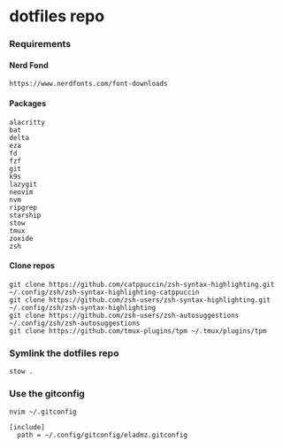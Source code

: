 # dotfiles repo

### Requirements
#### Nerd Fond
```
https://www.nerdfonts.com/font-downloads
```
#### Packages

```
alacritty
bat
delta
eza
fd
fzf
git
k9s
lazygit
neovim
nvm
ripgrep
starship
stow
tmux
zoxide
zsh
```
#### Clone repos
```
git clone https://github.com/catppuccin/zsh-syntax-highlighting.git ~/.config/zsh/zsh-syntax-highlighting-catppuccin
git clone https://github.com/zsh-users/zsh-syntax-highlighting.git ~/.config/zsh/zsh-syntax-highlighting
git clone https://github.com/zsh-users/zsh-autosuggestions ~/.config/zsh/zsh-autosuggestions
git clone https://github.com/tmux-plugins/tpm ~/.tmux/plugins/tpm
```

### Symlink the dotfiles repo

```
stow .
```

### Use the gitconfig

```
nvim ~/.gitconfig

[include]
  path = ~/.config/gitconfig/eladmz.gitconfig
```
